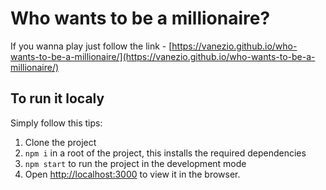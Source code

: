 # Who wants to be a millionaire?

If you wanna play just follow the link - [https://vanezio.github.io/who-wants-to-be-a-millionaire/](https://vanezio.github.io/who-wants-to-be-a-millionaire/)

## To run it localy

Simply follow this tips:

1. Clone the project
2. `npm i` in a root of the project, this installs the required dependencies
3. `npm start` to run the project in the development mode
4. Open [http://localhost:3000](http://localhost:3000) to view it in the browser.
